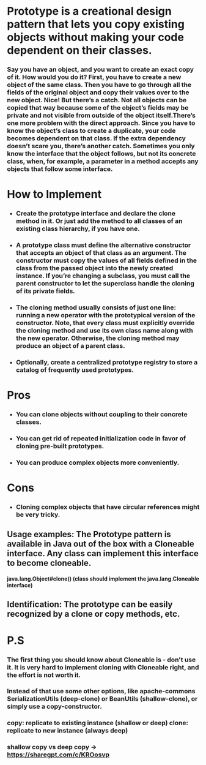 # Prototype is a creational design pattern that lets you copy existing objects without making your code dependent on their classes.
### Say you have an object, and you want to create an exact copy of it. How would you do it? First, you have to create a new object of the same class. Then you have to go through all the fields of the original object and copy their values over to the new object. Nice! But there’s a catch. Not all objects can be copied that way because some of the object’s fields may be private and not visible from outside of the object itself.There’s one more problem with the direct approach. Since you have to know the object’s class to create a duplicate, your code becomes dependent on that class. If the extra dependency doesn’t scare you, there’s another catch. Sometimes you only know the interface that the object follows, but not its concrete class, when, for example, a parameter in a method accepts any objects that follow some interface.
# How to Implement
- ### Create the prototype interface and declare the clone method in it. Or just add the method to all classes of an existing class hierarchy, if you have one.
- ### A prototype class must define the alternative constructor that accepts an object of that class as an argument. The constructor must copy the values of all fields defined in the class from the passed object into the newly created instance. If you’re changing a subclass, you must call the parent constructor to let the superclass handle the cloning of its private fields.
- ### The cloning method usually consists of just one line: running a new operator with the prototypical version of the constructor. Note, that every class must explicitly override the cloning method and use its own class name along with the new operator. Otherwise, the cloning method may produce an object of a parent class.
- ### Optionally, create a centralized prototype registry to store a catalog of frequently used prototypes.
# Pros
- ### You can clone objects without coupling to their concrete classes.
- ### You can get rid of repeated initialization code in favor of cloning pre-built prototypes.
- ### You can produce complex objects more conveniently.
# Cons
- ### Cloning complex objects that have circular references might be very tricky.

## Usage examples: The Prototype pattern is available in Java out of the box with a Cloneable interface. Any class can implement this interface to become cloneable.
#### java.lang.Object#clone() (class should implement the java.lang.Cloneable interface)
## Identification: The prototype can be easily recognized by a clone or copy methods, etc.

# P.S
### The first thing you should know about Cloneable is - don't use it. It is very hard to implement cloning with Cloneable right, and the effort is not worth it.
### Instead of that use some other options, like apache-commons SerializationUtils (deep-clone) or BeanUtils (shallow-clone), or simply use a copy-constructor.
### copy: replicate to existing instance (shallow or deep) clone: replicate to new instance (always deep)
### shallow copy vs deep copy -> https://sharegpt.com/c/KROosvp